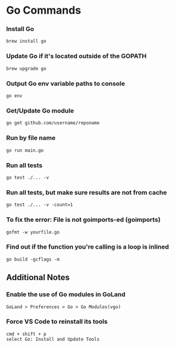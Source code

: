 <!----------------------------------------------------------
 :::= === :::====  :::====  :::====      ::: :::====
 :::===== :::  === :::  === :::  ===     ::: :::  ===
 ======== ===  === ===  === ===  ===     === ===  ===
 === ==== ===  === ===  === ===  === ==  === ===  ===
 ===  ===  ======  =======   ======  ======   ======
------------------------------------------------------------>
# Go Commands

### Install Go
```
brew install go
```

### Update Go if it's located outside of the GOPATH
```
brew upgrade go
```

### Output Go env variable paths to console
```
go env
```

### Get/Update Go module
```
go get github.com/username/reponame
```

### Run by file name
```
go run main.go
```

### Run all tests
```
go test ./... -v
```

### Run all tests, but make sure results are not from cache
```
go test ./... -v -count=1
```

### To fix the error: File is not goimports-ed (goimports)
```
gofmt -w yourfile.go
```

### Find out if the function you're calling is a loop is inlined
```
go build -gcflags -m
```

## Additional Notes

### Enable the use of Go modules in GoLand
```
GoLand > Preferences > Go > Go Modules(vgo)
```

### Force VS Code to reinstall its tools
```
cmd + shift + p
select Go: Install and Update Tools
```
